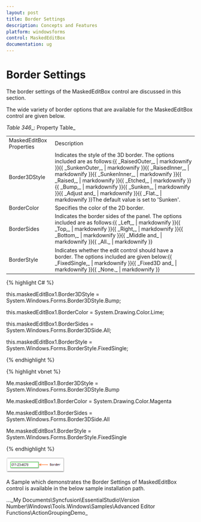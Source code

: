 ```yaml
---
layout: post
title: Border Settings
description: Concepts and Features
platform: windowsforms
control: MaskedEditBox
documentation: ug
--- 
```

# Border Settings

The border settings of the MaskedEditBox control are discussed in this section.

The wide variety of border options that are available for the MaskedEditBox control are given below.

_Table_ _346__: Property Table_

<table>
<tr>
<td>
MaskedEditBox Properties</td><td>
Description</td></tr>
<tr>
<td>
Border3DStyle</td><td>
Indicates the style of the 3D border. The options included are as follows:{{ _RaisedOuter,_ | markdownify }}{{ _SunkenOuter,_ | markdownify }}{{ _RaisedInner,_ | markdownify }}{{ _SunkenInner,_ | markdownify }}{{ _Raised,_ | markdownify }}{{ _Etched,_ | markdownify }}{{ _Bump,_ | markdownify }}{{ _Sunken,_ | markdownify }}{{ _Adjust and_ | markdownify }}{{ _Flat._ | markdownify }}The default value is set to 'Sunken'.</td></tr>
<tr>
<td>
BorderColor</td><td>
Specifies the color of the 2D border.</td></tr>
<tr>
<td>
BorderSides</td><td>
Indicates the border sides of the panel. The options included are as follows:{{ _Left,_ | markdownify }}{{ _Top,_ | markdownify }}{{ _Right,_ | markdownify }}{{ _Bottom,_ | markdownify }}{{ _Middle and_ | markdownify }}{{ _All._ | markdownify }}</td></tr>
<tr>
<td>
BorderStyle</td><td>
Indicates whether the edit control should have a border. The options included are given below:{{ _FixedSingle,_ | markdownify }}{{ _Fixed3D and_ | markdownify }}{{ _None._ | markdownify }}</td></tr>
</table>


{% highlight C# %}  



this.maskedEditBox1.Border3DStyle = System.Windows.Forms.Border3DStyle.Bump;

this.maskedEditBox1.BorderColor = System.Drawing.Color.Lime;

this.maskedEditBox1.BorderSides = System.Windows.Forms.Border3DSide.All;

this.maskedEditBox1.BorderStyle = System.Windows.Forms.BorderStyle.FixedSingle;

{% endhighlight %}

{% highlight vbnet %} 



Me.maskedEditBox1.Border3DStyle = System.Windows.Forms.Border3DStyle.Bump

Me.maskedEditBox1.BorderColor = System.Drawing.Color.Magenta

Me.maskedEditBox1.BorderSides = System.Windows.Forms.Border3DSide.All

Me.maskedEditBox1.BorderStyle = System.Windows.Forms.BorderStyle.FixedSingle

{% endhighlight %}

![](MaskedEditBox-images/MarkedEditBox-img17.png)



A Sample which demonstrates the Border Settings of MaskedEditBox control is available in the below sample installation path.

…\_My Documents\Syncfusion\EssentialStudio\Version Number\Windows\Tools.Windows\Samples\Advanced Editor Functions\ActionGroupingDemo_
